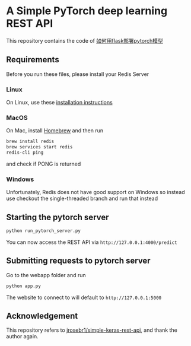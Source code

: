# A Simple PyTorch deep learning REST API

This repository contains the code of [如何用flask部署pytorch模型](https://zhuanlan.zhihu.com/p/35879835)

## Requirements

Before you run these files, please install your Redis Server


### Linux
On Linux, use these [installation instructions](https://redis.io/download)


### MacOS
On Mac, install [Homebrew](https://brew.sh/) and then run 

```bash
brew install redis
brew services start redis
redis-cli ping
```
 and check if PONG is returned

 ### Windows

 Unfortunately, Redis does not have good support on Windows so instead use checkout the single-threaded branch and run that instead

## Starting the pytorch server

```bash
python run_pytorch_server.py 
```

You can now access the REST API via `http://127.0.0.1:4000/predict`

## Submitting requests to pytorch server

Go to the webapp folder and run

```bash
python app.py
```

The website to connect to will default to `http://127.0.0.1:5000`

## Acknowledgement
This repository refers to [jrosebr1/simple-keras-rest-api](https://github.com/jrosebr1/simple-keras-rest-api), and thank the author again.